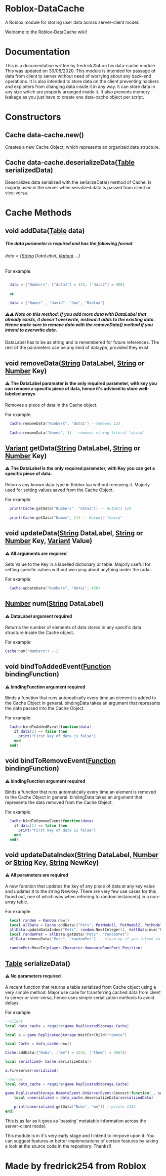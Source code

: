 # Roblox-DataCache
A Roblox module for storing user data across server-client model.

Welcome to the Roblox-DataCache wiki!

# Documentation

This is a documentation written by fredrick254 on his data-cache module. This was updated on 30/06/2020.
This module is intended for passage of data from client to server without need of worrying about any back-end operations. It is also intended to store data on the client preventing
hackers and exploiters from changing data inside it in any way. It can store data in any size which are properly arranged inside it. It also prevents memory leakage as you just have
to create one data-cache object per script.

# Constructors

## Cache data-cache.new()

Creates a new Cache Object, which represents an organized data structure.


## Cache data-cache.deserializeData([Table](https://developer.roblox.com/en-us/articles/Table) serializedData)


Deserializes data serialized with the serializeData() method of Cache. Is majorly used in the server when serialized data is passed from client or vice-versa.



# Cache Methods

## void addData([Table](https://developer.roblox.com/en-us/articles/Table) data)

##### The data parameter is required and has the following format

###### data = {[String](https://developer.roblox.com/en-us/articles/String) DataLabel, [Variant](https://developer.roblox.com/en-us/api-reference/lua-docs/Roblox-Globals#) ...}

For example:

```lua

  data = {"Numbers", ["data1"] = 123, ["data2"] = 456}
  
  or 
  
  data = {"Names" , "david", "Joe", "Roblox"}
```

##### ⚠⚠ Note on this method: If you add more data with DataLabel that already exists, it doesn't overwrite, instead it adds to the existing data. Hence make sure to remove data with the removeData() method if you intend to overwrite data.

DataLabel has to be as string and is remembered for future references.
The rest of the parameters can be any kind of dataype, provided they exist.

## void removeData([String](https://developer.roblox.com/en-us/articles/String) DataLabel, [String](https://developer.roblox.com/en-us/articles/String) or [Number](https://developer.roblox.com/en-us/articles/Numbers#:~:text=Numbers%20are%20notated%20with%20the,%2C%201.25%20%2C%20or%20%2D22.5%20.) Key)

#### ⚠ The DataLabel paramater is the only required parameter, with key you can remove a specific piece of data, hence it's advised to store well-labeled arrays

Removes a piece of data in the Cache object.

For example:

```lua
  Cache:removeData("Numbers", "data1") --removes 123
  
  Cache:removeData("Names", 1) --removes string literal "david"
```

## [Variant](https://developer.roblox.com/en-us/api-reference/lua-docs/Roblox-Globals#) getData([String](https://developer.roblox.com/en-us/articles/String) DataLabel, [String](https://developer.roblox.com/en-us/articles/String) or [Number](https://developer.roblox.com/en-us/articles/Numbers#:~:text=Numbers%20are%20notated%20with%20the,%2C%201.25%20%2C%20or%20%2D22.5%20.) Key)

#### ⚠ The DataLabel is the only required parameter, with Key you can get a specific piece of data.

Returns any known data type in Roblox lua without removing it. Majorly used for setting values saved from the Cache Object.

For example:

```lua
  print(Cache:getData("Numbers", "data1")) -- Outputs 123
  
  print(Cache:getData("Names", 1)) -- Outputs "david"
```

## void updateData([String](https://developer.roblox.com/en-us/articles/String) DataLabel, [String](https://developer.roblox.com/en-us/articles/String) or [Number](https://developer.roblox.com/en-us/articles/Numbers#:~:text=Numbers%20are%20notated%20with%20the,%2C%201.25%20%2C%20or%20%2D22.5%20.) Key, [Variant](https://developer.roblox.com/en-us/api-reference/lua-docs/Roblox-Globals#) Value)

#### ⚠ All arguments are required

Sets Value to the Key in a labelled dictionary or table. Majorly useful for setting specific values without worrying about anything under the radar.

For example:

```lua
  Cache:updateData("Numbers", "data1", 456)
```

## [Number](https://developer.roblox.com/en-us/articles/Numbers#:~:text=Numbers%20are%20notated%20with%20the,%2C%201.25%20%2C%20or%20%2D22.5%20.) num([String](https://developer.roblox.com/en-us/articles/String) DataLabel)

#### ⚠ DataLabel argument required

Returns the number of elements of data stored in any specific data structure inside the Cache object.

For example:

```lua
Cache:num("Numbers") --2
```

## void bindToAddedEvent([Function](https://developer.roblox.com/en-us/articles/Function) bindingFunction)

#### ⚠ bindingFunction argument required

Binds a function that runs automatically every time an element is added to the Cache Object in general. bindingData takes an argument that represents the data passed into the Cache Object.

For example:

```lua
  Cache:bindToAddedEvent(function(data)
    if data[1] == false then
      print("First key of data is false")
    end
  end)
```

## void bindToRemoveEvent([Function](https://developer.roblox.com/en-us/articles/Function) bindingFunction)

#### ⚠ bindingFunction argument required

Binds a function that runs automatically every time an element is removed to the Cache Object in general. bindingData takes an argument that represents the data removed from the Cache Object.

For example:

```lua
  Cache:bindToRemoveEvent(function(data)
    if data[1] == false then
      print("First key of data is false")
    end
  end)
  ```
  
  ## void updateDataIndex([String](https://developer.roblox.com/en-us/articles/String) DataLabel, [Number](https://developer.roblox.com/en-us/articles/Numbers#:~:text=Numbers%20are%20notated%20with%20the,%2C%201.25%20%2C%20or%20%2D22.5%20.) or [String](https://developer.roblox.com/en-us/articles/String) Key, [String](https://developer.roblox.com/en-us/articles/String) NewKey)

#### ⚠ All parameters are required

A new function that updates the key of any piece of data at any key value and updates it to the string NewKey. There are very few use cases for this found out, one of which was when referring to random instance(s) in a non-array table.

For example:

```lua
  local random = Random.new()
  local allData = Cache:addData({"Pets", PetModel1, PetModel2, PetModel3})
  allData:updateDataIndex("Pets", random:NextInteger(1, #allData:num("Pets")), "randomPet")
  local randomPet = allData:getData("Pets", "randomPet")
  allData:removeData("Pets", "randomPet") -- clean-up if you intend to delete it or utilize it
  
  randomPet:MoveTo(player.Character.HumanoidRootPart.Position)

```

## [Table](https://developer.roblox.com/en-us/articles/Table) serializeData()

#### ⚠ No parameters required

A recent function that returns a table serialized from Cache object using a very simple method. Major use case for transferring cached data from client to server or vice-versa, hence uses simple serialization methods to avoid delays.

For example:

```lua
--Client
local data_cache = require(game.ReplicatedStorage.Cache)

local a = game.ReplicatedStorage:WaitForChild("remote")

local Cache = data_cache.new()

Cache:addData({"Nubs", ["me"] = 1234, ["them"] = 4567})

local serialized= Cache:serializeData()

a:FireServer(serialized)

--Server
local data_cache = require(game.ReplicatedStorage.Cache)

game.ReplicatedStorage.RemoteEvent.OnServerEvent:Connect(function(_, serializedData)
	local unserialized = data_cache.deserializeData(serializedData)
	
	print(unserialized:getData("Nubs", "me")) --prints 1234
end)
```
This is as far as it goes as 'passing' metatable information across the server-client model.

This module is in it's very early stage and I intend to imrpove upon it. You can suggest features or better implemetations of certain features by taking a look at the source code in the repository. Thanks!!

# Made by fredrick254 from Roblox
